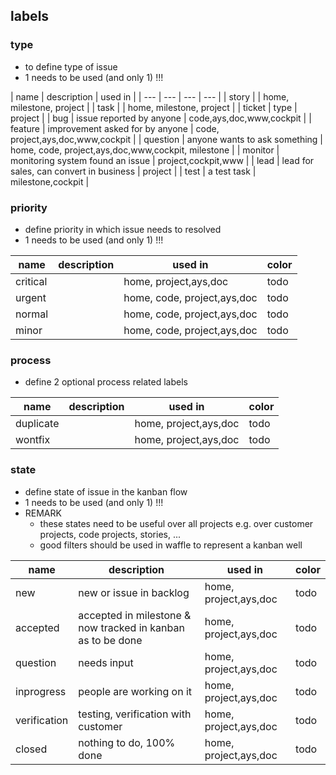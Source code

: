 ## labels

### type

- to define type of issue
- 1 needs to be used (and only 1) !!!

| name | description | used in | 
| --- | --- | --- | --- |
| story |  | home, milestone, project | 
| task |  |  home, milestone, project |
| ticket | type | project |
| bug | issue reported by anyone | code,ays,doc,www,cockpit |
| feature | improvement asked for by anyone | code, project,ays,doc,www,cockpit |
| question | anyone wants to ask something | home, code, project,ays,doc,www,cockpit, milestone | 
| monitor | monitoring system found an issue | project,cockpit,www |
| lead | lead for sales, can convert in business | project |
| test | a test task | milestone,cockpit |

### priority

- define priority in which issue needs to resolved
- 1 needs to be used (and only 1) !!!

| name | description | used in | color |
| --- | --- | --- | --- |
| critical |  | home, project,ays,doc | todo |
| urgent |  | home, code, project,ays,doc | todo |
| normal |  | home, code, project,ays,doc | todo |
| minor |  | home, code, project,ays,doc | todo |

### process 

- define 2 optional process related labels

| name | description | used in | color |
| --- | --- | --- | --- |
| duplicate |  | home, project,ays,doc | todo |
| wontfix |  | home, project,ays,doc | todo |

### state

- define state of issue in the kanban flow
- 1 needs to be used (and only 1) !!!
- REMARK
  - these states need to be useful over all projects e.g. over customer projects, code projects, stories, ...
  - good filters should be used in waffle to represent a kanban well 

| name | description | used in | color |
| --- | --- | --- | --- |
| new | new or issue in backlog | home, project,ays,doc | todo |
| accepted | accepted in milestone & now tracked in kanban as to be done | home, project,ays,doc | todo |
| question | needs input | home, project,ays,doc | todo |
| inprogress | people are working on it | home, project,ays,doc | todo |
| verification | testing, verification with customer | home, project,ays,doc | todo |
| closed | nothing to do, 100% done | home, project,ays,doc | todo |
